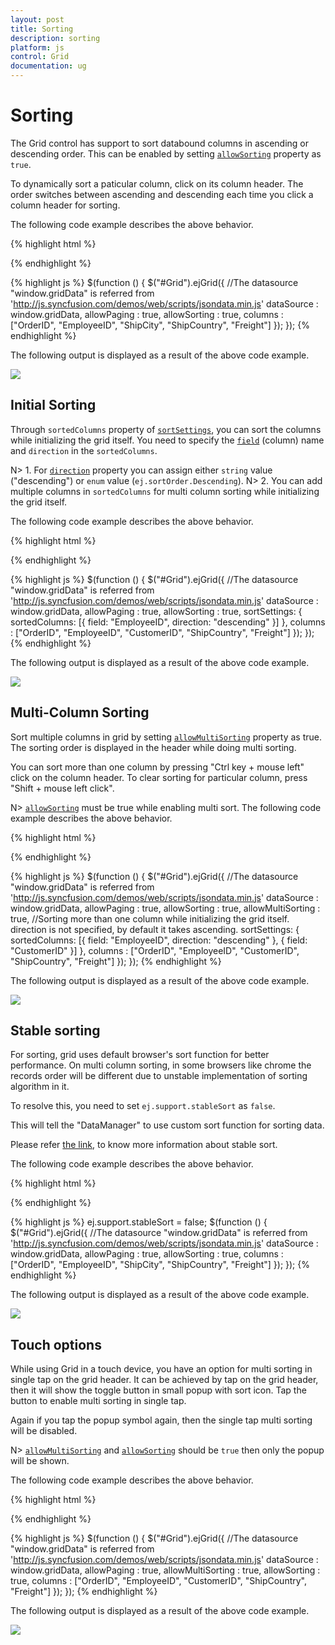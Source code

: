 ```yaml
---
layout: post
title: Sorting
description: sorting
platform: js
control: Grid
documentation: ug
--- 
```


# Sorting

The Grid control has support to sort databound columns in ascending or descending order. This can be enabled by setting [`allowSorting`](http://help.syncfusion.com/js/api/ejgrid#members:allowsorting "allowSorting") property as `true`. 

To dynamically sort a paticular column, click on its column header. The order switches between ascending and descending each time you click a column header for sorting.

The following code example describes the above behavior.

{% highlight html %}
<div id="Grid"></div>
{% endhighlight %}

{% highlight js %}
$(function () {
	$("#Grid").ejGrid({
		//The datasource "window.gridData" is referred from 'http://js.syncfusion.com/demos/web/scripts/jsondata.min.js'
		dataSource : window.gridData,
		allowPaging : true,
		allowSorting : true,
		columns : ["OrderID", "EmployeeID", "ShipCity", "ShipCountry", "Freight"]
	});
});
{% endhighlight %}

The following output is displayed as a result of the above code example.

![](sorting_images/sorting_img1.png)


## Initial Sorting

Through `sortedColumns` property of [`sortSettings`](http://help.syncfusion.com/js/api/ejgrid#members:sortsettings "sortSettings"), you can sort the columns while initializing the grid itself. You need to specify the [`field`](http://help.syncfusion.com/js/api/ejgrid#members:sortsettings-sortedcolumns-field "field") (column) name and `direction` in the `sortedColumns`.

N> 1. For [`direction`](http://help.syncfusion.com/js/api/ejgrid#members:sortsettings-sortedcolumns-direction "direction") property you can assign either `string` value ("descending") or `enum` value (`ej.sortOrder.Descending`). 
N> 2. You can add multiple columns in `sortedColumns` for multi column sorting while initializing the grid itself.

The following code example describes the above behavior.

{% highlight html %}
<div id="Grid"></div>
{% endhighlight %}

{% highlight js %}
$(function () {
	$("#Grid").ejGrid({
		//The datasource "window.gridData" is referred from 'http://js.syncfusion.com/demos/web/scripts/jsondata.min.js'
		dataSource : window.gridData,
		allowPaging : true,
		allowSorting : true,
		sortSettings: { sortedColumns: [{ field: "EmployeeID", direction: "descending" }] },
		columns : ["OrderID", "EmployeeID", "CustomerID", "ShipCountry", "Freight"]
	});
});
{% endhighlight %}

The following output is displayed as a result of the above code example.

![](sorting_images/sorting_img2.png)


## Multi-Column Sorting

Sort multiple columns in grid by setting [`allowMultiSorting`](http://help.syncfusion.com/js/api/ejgrid#members:allowmultisorting "allowMultiSorting") property as true. The sorting order is displayed in the header while doing multi sorting.

You can sort more than one column by pressing "Ctrl key + mouse left" click on the column header. To clear sorting for particular column, press "Shift + mouse left click". 

N> [`allowSorting`](http://help.syncfusion.com/js/api/ejgrid#members:allowsorting "allowSorting") must be true while enabling multi sort.
The following code example describes the above behavior.

{% highlight html %}
<div id="Grid"></div>
{% endhighlight %}

{% highlight js %}
$(function () {
	$("#Grid").ejGrid({
		//The datasource "window.gridData" is referred from 'http://js.syncfusion.com/demos/web/scripts/jsondata.min.js'
		dataSource : window.gridData,
		allowPaging : true,
		allowSorting : true,
		allowMultiSorting : true,
		//Sorting more than one column while initializing the grid itself. direction is not specified, by default it takes ascending.
		sortSettings: { sortedColumns: [{ field: "EmployeeID", direction: "descending" }, { field: "CustomerID" }] },
		columns : ["OrderID", "EmployeeID", "CustomerID", "ShipCountry", "Freight"]
	});
});
{% endhighlight %}

The following output is displayed as a result of the above code example.

![](sorting_images/sorting_img3.png)


## Stable sorting

For sorting, grid uses default browser's sort function for better performance. On multi column sorting, in some browsers like chrome the records order will be different due to unstable implementation of sorting algorithm in it. 

To resolve this, you need to set `ej.support.stableSort` as `false`.

This will tell the "DataManager" to use custom sort function for sorting data. 

Please refer [the link](https://en.wikipedia.org/wiki/Category:Stable_sorts# "the link"), to know more information about stable sort.

The following code example describes the above behavior.

{% highlight html %}
<div id="Grid"></div>
{% endhighlight %}

{% highlight js %}
ej.support.stableSort = false;
$(function () {
	$("#Grid").ejGrid({
		//The datasource "window.gridData" is referred from 'http://js.syncfusion.com/demos/web/scripts/jsondata.min.js'
		dataSource : window.gridData,
		allowPaging : true,
		allowSorting : true,
		columns : ["OrderID", "EmployeeID", "ShipCity", "ShipCountry", "Freight"]
	});
});
{% endhighlight %}

The following output is displayed as a result of the above code example.

![](sorting_images/sorting_img4.png)


## Touch options

While using Grid in a touch device, you have an option for multi sorting in single tap on the grid header. It can be achieved by tap on the grid header, then it will show the toggle button in small popup with sort icon. Tap the button to enable multi sorting in single tap.

Again if you tap the popup symbol again, then the single tap multi sorting will be disabled. 

N> [`allowMultiSorting`](http://help.syncfusion.com/js/api/ejgrid#members:allowmultisorting "allowMultiSorting") and [`allowSorting`](http://help.syncfusion.com/js/api/ejgrid#members:allowsorting "allowSorting") should be `true` then only the popup will be shown.

The following code example describes the above behavior.

{% highlight html %}
<div id="Grid"></div>
{% endhighlight %}

{% highlight js %}
$(function () {
	$("#Grid").ejGrid({
		//The datasource "window.gridData" is referred from 'http://js.syncfusion.com/demos/web/scripts/jsondata.min.js'
		dataSource : window.gridData,
		allowPaging : true,
		allowMultiSorting : true,
		allowSorting : true,
		columns : ["OrderID", "EmployeeID", "CustomerID", "ShipCountry", "Freight"]
	});
});
{% endhighlight %}

The following output is displayed as a result of the above code example.

![](sorting_images/sorting_img5.png)


